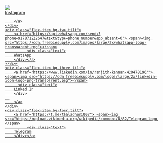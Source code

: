 <html lang="en" >
<head>
  <meta charset="UTF-8">
  <title> RJ HOOD </title>
  <link rel="stylesheet" href="./style.css">

</head>
<body>
<!-- partial:index.partial.html -->
<div class="flex-container">
	<div class="flex-item bg-one tilt">
		<a href="https://www.instagram.com/ranjith_kash/"> <span><img src="https://cdn.freebiesupply.com/images/large/2x/instagram-icon-white-on-black-circle.png"></span> 
    		  <div class="text">
        Instagram
        </div>
          
        </a>
	</div>
	<div class="flex-item bg-two tilt">
		<a href="https://api.whatsapp.com/send/?phone=917871222647&text&type=phone_number&app_absent=0"> <span><img src="https://cdn.freebiesupply.com/images/large/2x/whatsapp-logo-transparent.png"></span>
    		  <div class="text">
        WhatsApp
        </div></a>
	</div>
  	<div class="flex-item bg-three tilt">
		<a href="https://www.linkedin.com/in/ranjith-kannan-420478196/"> <span><img src="https://cdn.freebiesupply.com/logos/large/2x/linkedin-icon-logo-png-transparent.png"></span>
		  <div class="text">
        Linked In
        </div>
      
		</a>
	</div>
	<div class="flex-item bg-four tilt">
		<a href="https://t.me/thaladhoni007"> <span><img src="https://upload.wikimedia.org/wikipedia/commons/8/82/Telegram_logo.svg"></span>
    		  <div class="text">
        Telegram
        </div></a>
</div>
<!-- partial -->
  <script src='https://cdnjs.cloudflare.com/ajax/libs/vanilla-tilt/1.7.0/vanilla-tilt.min.js'></script><script  src="./script.js"></script>

</body>
</html>
